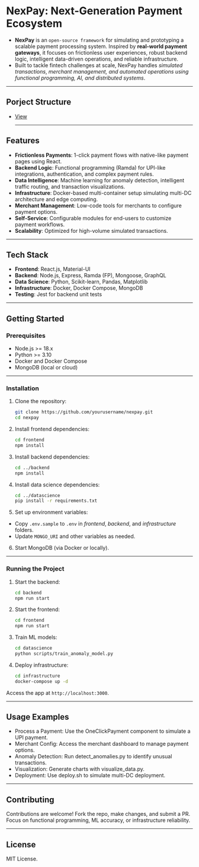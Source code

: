 # NexPay: Next-Generation Payment Ecosystem

- **NexPay** is an `open-source framework` for simulating and prototyping a scalable payment processing system. Inspired by **real-world payment gateways**, it focuses on frictionless user experiences, robust backend logic, intelligent data-driven operations, and reliable infrastructure. 
- Built to tackle fintech challenges at scale, NexPay handles _simulated transactions_, _merchant management, and automated operations using functional programming, AI, and distributed systems_.

---
## Porject Structure
- [View](https://github.com/AmSh4/NexPay/blob/main/Folder%20Structure.md)

  ---
## Features

- **Frictionless Payments**: 1-click payment flows with native-like payment pages using React.
- **Backend Logic**: Functional programming (Ramda) for UPI-like integrations, authentication, and complex payment rules.
- **Data Intelligence**: Machine learning for anomaly detection, intelligent traffic routing, and transaction visualizations.
- **Infrastructure**: Docker-based multi-container setup simulating multi-DC architecture and edge computing.
- **Merchant Management**: Low-code tools for merchants to configure payment options.
- **Self-Service**: Configurable modules for end-users to customize payment workflows.
- **Scalability**: Optimized for high-volume simulated transactions.
---
## Tech Stack

- **Frontend**: React.js, Material-UI
- **Backend**: Node.js, Express, Ramda (FP), Mongoose, GraphQL
- **Data Science**: Python, Scikit-learn, Pandas, Matplotlib
- **Infrastructure**: Docker, Docker Compose, MongoDB
- **Testing**: Jest for backend unit tests
---
## Getting Started

### Prerequisites

- Node.js >= 18.x
- Python >= 3.10
- Docker and Docker Compose
- MongoDB (local or cloud)
---
### Installation

1. Clone the repository:
   ```bash
   git clone https://github.com/yourusername/nexpay.git
   cd nexpay

2. Install frontend dependencies:
   ```bash
   cd frontend
   npm install

3. Install backend dependencies:
   ```bash
   cd ../backend
   npm install

4. Install data science dependencies:
   ```bash
   cd ../datascience
   pip install -r requirements.txt

5. Set up environment variables:

- Copy `.env.sample` to `.env` in *frontend*, *backend*, and *infrastructure* folders.
- Update `MONGO_URI` and other variables as needed.

6. Start MongoDB (via Docker or locally).
---
### Running the Project

1. Start the backend:
   ```bash
   cd backend
   npm run start

2. Start the frontend:
   ```bash
   cd frontend
   npm run start

3. Train ML models:
   ```bash
   cd datascience
   python scripts/train_anomaly_model.py

4. Deploy infrastructure:
   ```bash
   cd infrastructure
   docker-compose up -d


Access the app at `http://localhost:3000`.

---
## Usage Examples

- Process a Payment: Use the OneClickPayment component to simulate a UPI payment.
- Merchant Config: Access the merchant dashboard to manage payment options.
- Anomaly Detection: Run detect_anomalies.py to identify unusual transactions.
- Visualization: Generate charts with visualize_data.py.
- Deployment: Use deploy.sh to simulate multi-DC deployment.
---
## Contributing
Contributions are welcome! Fork the repo, make changes, and submit a PR. Focus on functional programming, ML accuracy, or infrastructure reliability.

---

## License
MIT License.


